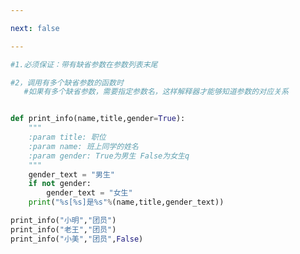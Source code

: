 ```yaml
---

next: false

---
```




<BlogInfo id="899" title="14.缺省参数注意点" author="白日梦想猿" pv=0 read_times=0 pre_cost_time="0分20秒" category="语法进阶" tag_list="['语法进阶']" create_time="2020.02.18 13:53:31" update_time="2020.02.18 14:02:39" />

```python
#1.必须保证：带有缺省参数在参数列表末尾

#2，调用有多个缺省参数的函数时
   #如果有多个缺省参数，需要指定参数名，这样解释器才能够知道参数的对应关系


def print_info(name,title,gender=True):
    """
    :param title: 职位
    :param name: 班上同学的姓名
    :param gender: True为男生 False为女生q
    """
    gender_text = "男生"
    if not gender:
        gender_text = "女生"
    print("%s[%s]是%s"%(name,title,gender_text))

print_info("小明","团员")
print_info("老王","团员")
print_info("小美","团员",False)

```



<ActionBox />
